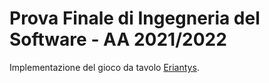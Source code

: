 # Prova Finale di Ingegneria del Software - AA 2021/2022

Implementazione del gioco da tavolo [Eriantys](https://www.craniocreations.it/prodotto/eriantys/).
